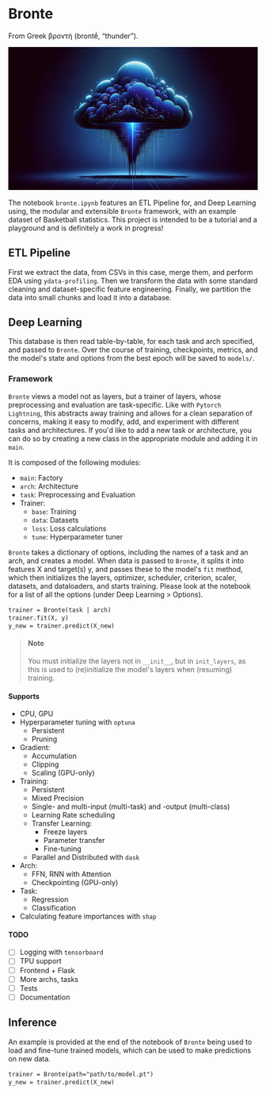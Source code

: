 # Bronte

From Greek βροντή (brontḗ, “thunder”).

![thunder](thunder.png)

The notebook `bronte.ipynb` features an ETL Pipeline for, and Deep Learning using, the modular and extensible `Bronte` framework, with an example dataset of Basketball statistics. This project is intended to be a tutorial and a playground and is definitely a work in progress!

## ETL Pipeline

First we extract the data, from CSVs in this case, merge them, and perform EDA using `ydata-profiling`. Then we transform the data with some standard cleaning and dataset-specific feature engineering. Finally, we partition the data into small chunks and load it into a database.

## Deep Learning

This database is then read table-by-table, for each task and arch specified, and passed to `Bronte`. Over the course of training, checkpoints, metrics, and the model's state and options from the best epoch will be saved to `models/`.

### Framework

`Bronte` views a model not as layers, but a trainer of layers, whose preprocessing and evaluation are task-specific. Like with `Pytorch Lightning`, this abstracts away training and allows for a clean separation of concerns, making it easy to modify, add, and experiment with different tasks and architectures. If you'd like to add a new task or architecture, you can do so by creating a new class in the appropriate module and adding it in `main`.

It is composed of the following modules:

- `main`: Factory
- `arch`: Architecture
- `task`: Preprocessing and Evaluation
- Trainer:
  - `base`: Training
  - `data`: Datasets
  - `loss`: Loss calculations
  - `tune`: Hyperparameter tuner

`Bronte` takes a dictionary of options, including the names of a task and an arch, and creates a model. When data is passed to `Bronte`, it splits it into features X and target(s) y, and passes these to the model's `fit` method, which then initializes the layers, optimizer, scheduler, criterion, scaler, datasets, and dataloaders, and starts training. Please look at the notebook for a list of all the options (under Deep Learning > Options).

    trainer = Bronte(task | arch)
    trainer.fit(X, y)
    y_new = trainer.predict(X_new)

> #### Note
>
> You must initialize the layers not in `__init__`, but in `init_layers`, as this is used to (re)initialize the model's layers when (resuming) training.

#### Supports

- CPU, GPU
- Hyperparameter tuning with `optuna`
  - Persistent
  - Pruning
- Gradient:
  - Accumulation
  - Clipping
  - Scaling (GPU-only)
- Training:
  - Persistent
  - Mixed Precision
  - Single- and multi-input (multi-task) and -output (multi-class)
  - Learning Rate scheduling
  - Transfer Learning:
    - Freeze layers
    - Parameter transfer
    - Fine-tuning
  - Parallel and Distributed with `dask`
- Arch:
  - FFN, RNN with Attention
  - Checkpointing (GPU-only)
- Task:
  - Regression
  - Classification
- Calculating feature importances with `shap`

#### TODO

- [ ] Logging with `tensorboard`
- [ ] TPU support
- [ ] Frontend + Flask
- [ ] More archs, tasks
- [ ] Tests
- [ ] Documentation

## Inference

An example is provided at the end of the notebook of `Bronte` being used to load and fine-tune trained models, which can be used to make predictions on new data.

    trainer = Bronte(path="path/to/model.pt")
    y_new = trainer.predict(X_new)
